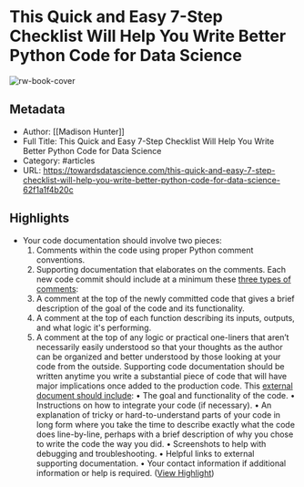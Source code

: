 # This Quick and Easy 7-Step Checklist Will Help You Write Better Python Code for Data Science

![rw-book-cover](https://miro.medium.com/max/1200/0*bolwQ09WKtP3E-TM)

## Metadata
- Author: [[Madison Hunter]]
- Full Title: This Quick and Easy 7-Step Checklist Will Help You Write Better Python Code for Data Science
- Category: #articles
- URL: https://towardsdatascience.com/this-quick-and-easy-7-step-checklist-will-help-you-write-better-python-code-for-data-science-62f1a1f4b20c

## Highlights
- Your code documentation should involve two pieces:
  1. Comments within the code using proper Python comment conventions.
  2. Supporting documentation that elaborates on the comments.
  Each new code commit should include at a minimum these [three types of comments](https://towardsdatascience.com/software-engineering-best-practices-for-data-scientists-4c199ede6e03):
  1. A comment at the top of the newly committed code that gives a brief description of the goal of the code and its functionality.
  2. A comment at the top of each function describing its inputs, outputs, and what logic it's performing.
  3. A comment at the top of any logic or practical one-liners that aren’t necessarily easily understood so that your thoughts as the author can be organized and better understood by those looking at your code from the outside.
  Supporting code documentation should be written anytime you write a substantial piece of code that will have major implications once added to the production code. This [external document should include](https://towardsdatascience.com/software-engineering-best-practices-for-data-scientists-4c199ede6e03):
  • The goal and functionality of the code.
  • Instructions on how to integrate your code (if necessary).
  • An explanation of tricky or hard-to-understand parts of your code in long form where you take the time to describe exactly what the code does line-by-line, perhaps with a brief description of why you chose to write the code the way you did.
  • Screenshots to help with debugging and troubleshooting.
  • Helpful links to external supporting documentation.
  • Your contact information if additional information or help is required. ([View Highlight](https://read.readwise.io/read/01h2x2d96eb228mrnh8r6nq615))
